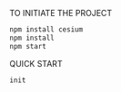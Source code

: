 TO INITIATE THE PROJECT
```sh
npm install cesium
npm install
npm start
```

QUICK START
```sh
init
```
